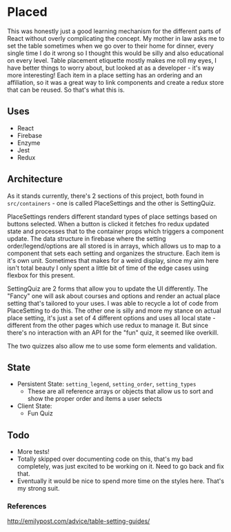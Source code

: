 # Placed
This was honestly just a good learning mechanism for the different parts of React without overly complicating the concept. My mother in law asks me to set the table sometimes when we go over to their home for dinner, every single time I do it wrong so I thought this would be silly and also educational on every level. Table placement etiquette mostly makes me roll my eyes, I have better things to worry about, but looked at as a developer - it's way more interesting! Each item in a place setting has an ordering and an affiliation, so it was a great way to link components and create a redux store that can be reused. So that's what this is.

## Uses
- React
- Firebase
- Enzyme
- Jest
- Redux

## Architecture
As it stands currently, there's 2 sections of this project, both found in `src/containers` - one is called PlaceSettings and the other is SettingQuiz.

PlaceSettings renders different standard types of place settings based on buttons selected. When a button is clicked it fetches fro redux updated state and processes that to the container props which triggers a component update. The data structure in firebase where the setting order/legend/options are all stored is in arrays, which allows us to map to a component that sets each setting and organizes the structure. Each item is it's own unit. Sometimes that makes for a weird display, since my aim here isn't total beauty I only spent a little bit of time of the edge cases using flexbox for this present.

SettingQuiz are 2 forms that allow you to update the UI differently. The "Fancy" one will ask about courses and options and render an actual place setting that's tailored to your uses. I was able to recycle a lot of code from PlaceSetting to do this. The other one is silly and more my stance on actual place setting, it's just a set of 4 different options and uses all local state - different from the other pages which use redux to manage it. But since there's no interaction with an API for the "fun" quiz, it seemed like overkill.

The two quizzes also allow me to use some form elements and validation.

## State
- Persistent State: `setting_legend`, `setting_order`, `setting_types`
  - These are all reference arrays or objects that allow us to sort and show the proper order and items a user selects
- Client State:
  - Fun Quiz

## Todo
- More tests!
- Totally skipped over documenting code on this, that's my bad completely, was just excited to be working on it. Need to go back and fix that.
- Eventually it would be nice to spend more time on the styles here. That's my strong suit.


### References
http://emilypost.com/advice/table-setting-guides/
